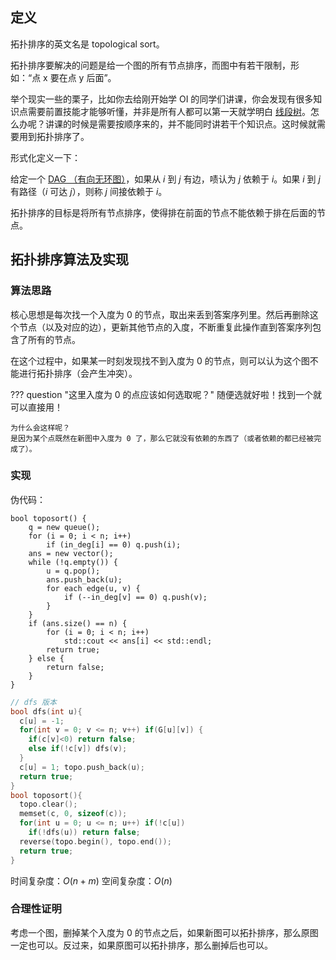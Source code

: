 ## 定义

拓扑排序的英文名是 topological sort。

拓扑排序要解决的问题是给一个图的所有节点排序，而图中有若干限制，形如：“点 x 要在点 y 后面”。

举个现实一些的栗子，比如你去给刚开始学 OI 的同学们讲课，你会发现有很多知识点需要前置技能才能够听懂，并非是所有人都可以第一天就学明白 [线段树](/ds/segment)。怎么办呢？讲课的时候是需要按顺序来的，并不能同时讲若干个知识点。这时候就需要用到拓扑排序了。

形式化定义一下：

给定一个 [DAG （有向无环图）](/graph/dag)，如果从 $i$ 到 $j$ 有边，啧认为 $j$ 依赖于 $i$。如果 $i$ 到 $j$ 有路径（$i$ 可达 $j$），则称 $j$ 间接依赖于 $i$。

拓扑排序的目标是将所有节点排序，使得排在前面的节点不能依赖于排在后面的节点。

## 拓扑排序算法及实现

### 算法思路

核心思想是每次找一个入度为 0 的节点，取出来丢到答案序列里。然后再删除这个节点（以及对应的边），更新其他节点的入度，不断重复此操作直到答案序列包含了所有的节点。

在这个过程中，如果某一时刻发现找不到入度为 0 的节点，则可以认为这个图不能进行拓扑排序（会产生冲突）。

??? question "这里入度为 0 的点应该如何选取呢？"
    随便选就好啦！找到一个就可以直接用！

    为什么会这样呢？
    是因为某个点既然在新图中入度为 0 了，那么它就没有依赖的东西了（或者依赖的都已经被完成了）。

### 实现

伪代码：

```
bool toposort() {
	q = new queue();
	for (i = 0; i < n; i++)
		if (in_deg[i] == 0) q.push(i);
	ans = new vector();
	while (!q.empty()) {
		u = q.pop();
		ans.push_back(u);
		for each edge(u, v) {
			if (--in_deg[v] == 0) q.push(v);
		}
	}
	if (ans.size() == n) {
		for (i = 0; i < n; i++)
			std::cout << ans[i] << std::endl;
		return true;
	} else {
		return false;
	}
}
```

```c++
// dfs 版本
bool dfs(int u){
  c[u] = -1;
  for(int v = 0; v <= n; v++) if(G[u][v]) {
    if(c[v]<0) return false;
    else if(!c[v]) dfs(v);
  }
  c[u] = 1; topo.push_back(u);
  return true;
}
bool toposort(){
  topo.clear();
  memset(c, 0, sizeof(c));
  for(int u = 0; u <= n; u++) if(!c[u])
    if(!dfs(u)) return false;
  reverse(topo.begin(), topo.end());
  return true;
}
```

时间复杂度：$O(n+m)$
空间复杂度：$O(n)$

### 合理性证明

考虑一个图，删掉某个入度为 0 的节点之后，如果新图可以拓扑排序，那么原图一定也可以。反过来，如果原图可以拓扑排序，那么删掉后也可以。
